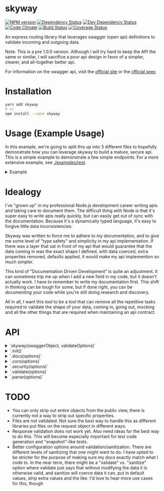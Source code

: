 # skyway

[![NPM version](https://img.shields.io/npm/v/skyway.svg?style=flat)](https://www.npmjs.org/package/skyway)
[![Dependency Status](https://img.shields.io/david/ksmithut/skyway.svg?style=flat)](https://david-dm.org/ksmithut/skyway)
[![Dev Dependency Status](https://img.shields.io/david/dev/ksmithut/skyway.svg?style=flat)](https://david-dm.org/ksmithut/skyway#info=devDependencies&view=table)
[![Code Climate](https://img.shields.io/codeclimate/github/ksmithut/skyway.svg)](https://codeclimate.com/github/ksmithut/skyway)
[![Build Status](https://img.shields.io/travis/ksmithut/skyway/master.svg?style=flat)](https://travis-ci.org/ksmithut/skyway)
[![Coverage Status](https://img.shields.io/codeclimate/coverage/github/ksmithut/skyway.svg?style=flat)](https://codeclimate.com/github/ksmithut/skyway)

An express routing library that leverages swagger (open api) definitions to
validate incoming and outgoing data.

Note: This is a pre 1.0.0 version. Although I will try hard to keep the API the
same or similar, I will sacrifice a poor api design in favor of a simpler,
clearer, and all-together better api.

For information on the swagger api, visit the
[official site](http://swagger.io/) or the
[official spec](http://swagger.io/specification/)

# Installation

```sh
yarn add skyway
# or
npm install --save skyway
```

# Usage (Example Usage)

In this example, we're going to split this up into 3 different files to
hopefully demonstrate how you can leverage skyway to build a mature, secure
api. This is a simple example to demonstrate a few simple endpoints. For a more
extensive example, see [./examples/rest](examples/rest).

<details><summary>Example</summary>

<details><summary>`swagger.yaml`</summary>

```yaml
# swagger.yaml
swagger: '2.0'
info:
  title: My API
  version: '0.0.0'
basePath: /api/v1
securityDefinitions:
  basicAuth:
    type: basic
paths:
  /greet/{name}:
    get:
      produces:
        - text/plain
      parameters:
        - name: name
          in: path
          type: string
          required: true
        - name: nums
          in: query
          type: array
          collectionFormat: csv
          items:
            type: integer
          default: []
          maxItems: 3
      responses:
        200:
          description: Returns a greeting
          schema:
            type: string
  /secure:
    get:
      produces:
        - text/plain
      security:
        - basicAuth: []
      responses:
        200:
          description: Returns a secure message
          schema:
            type: string
```
</details>

<details><summary>`routes.js`</summary>

```js
// routes.js
'use strict'

const Router = require('express').Router
const routes = new Router()

routes.get('/greet/:name', (req, res) => {
  const greeting = `Hello ${req.params.name}.`
  // Normally, we would want to check to make sure `req.query.nums` was an array
  // of numbers, but skyway guarantees us that it will be an array and will have
  // a default value.
  const favoriteNumbers = req.query.nums.join(', ')
  const numbersMessage = favoriteNumbers
    ? `Your favorite numbers are ${favoriteNumbers}.`
    : 'You have no favorite numbers.'
  res.send(`${greeting} ${numbersMessage}\n`)
})

routes.get('/secure', (req, res) => {
  res.send('Execute Order 66\n')
})

module.exports = routes
```
</details>

<details><summary>`app.js`</summary>

```js
// app.js
'use strict'

const path = require('path')
const express = require('express')
const bodyParser = require('body-parser')
const skyway = require('skyway')
const routes = require('./routes')

const PORT = process.env.PORT || '8000'
const app = express()
const api = skyway(path.join(__dirname, 'swagger.yaml'))

api.catch((err) => {
  console.error('Swagger Docs Error:', err.message)
})

app.use(api.init())
app.use(api.docs())
app.use(api.cors())
app.use(api.security({
  basicAuth: (req, creds) => {
    return creds.username === 'admin' && creds.password === 'admin'
  },
}))
app.use(api.validate('head'))
app.use(api.parse({
  'application/json': bodyParser.json(),
}))
app.use(api.validate('body'))
app.use('/api/v1', routes)
app.use((err, req, res, next) => {
  res.status(err.status || err.statusCode || 500).json(err)
})

app.listen(PORT, () => console.log(`Server started on port: ${PORT}`))
```
</details>

```sh
$ node app
> Server started on port: 8000
```

```sh
# in a new tab
$ curl http://localhost:8000/api/v1/greet/Jack
> Hello Jack. You have no favorite numbers.
$ curl http://localhost:8000/api/v1/greet/Jack?nums=2,5
> Hello Jack. Your favorite numbers are 2, 5.
$ curl http://localhost:8000/api/v1/secure
> {"message":"Invalid Credentials"}
$ curl http://username:password@localhost:8000/api/v1/secure
> {"message":"Unauthorized"}
$ curl http://admin:admin@localhost:8000/api/v1/secure
> Execute Order 66
```
</details>

# Idealogy

I've "grown up" in my professional Node.js development career writing apis and
taking care to document them. The difficult thing with Node is that it's super
easy to write apis really quickly, but can easily get out of sync with the
documentation. Because it's a dynamically typed language, it's easy to forgive
little data inconsistencies.

Skyway was written to force me to adhere to my documentation, and to give me
some level of "type safety" and simplicity in my api implementation. If there
was a layer that sat in front of my api that would guarantee that the data
coming in was the exact shape I defined, with data coerced, extra properties
removed, defaults applied, it would make my api implemention so much simpler.

This kind of "Documentation Driven Development" is quite an adjustment. It can
sometimes trip me up when I add a new field in my code, but it doesn't actually
work. I have to remember to write my documentation first. This shift in thinking
can be tough for some, but if done right, you can be documenting your code while
you're still doing research and discovery.

All in all, I want this tool to be a tool that can remove all the repetitive
tasks required to validate the shape of your data, coming in, going out, mocking
and all the other things that are required when maintaining an api contract.

# API

<details><summary>`skyway(swaggerObject, validateOptions)`</summary>

Returns a new instance of skyway. This method returns a promise which also has
additional methods (as described below). The arguments are the same arguments
you pass into [swaggerParser.validate()](https://github.com/BigstickCarpet/swagger-parser/blob/master/docs/swagger-parser.md#validateapi-options-callback)
(minus the callback). tl;dr The first argument can be a fully qualified object
(matching the swagger spec) or a path to your swagger documentation (which can
be a `.yaml` or `.json` file). You can reference other `.json` and `.yaml` files
by using `$ref: './path/to/other/file.ext'`. Please reference the
[`swagger-parser` documentation](https://github.com/BigstickCarpet/swagger-parser/blob/master/docs/swagger-parser.md)
and the [swagger spec](http://swagger.io/specification/).

It it highly highly recommended that you call `.catch()` on the skyway instance
to get any swagger validation errors out there. One think that skyway aims to do
is to provide slightly better error messages than the generic JSON Schema errors
that you get back from swagger-parser. So rather than try to figure out which
way you probably wanted to write your docs, it will provide the simple message
that swagger parser provides, but then give you a link to the relevant link to
the specification that might help you learn the spec a little bit better. The
swagger errors that skyway provides still won't be perfect, so feel free to open
a pull request describing the error you're getting and how the error might be
improved.

```js
const path = require('path')
const skyway = require('skyway')
const api = skyway(path.join(__dirname, 'swagger.yaml'))

api.catch((err) => {
  console.log('Swagger Error', err.message)
})
```
</details>

<details><summary>`.init()`</summary>

Returns express middleware that waits for the swagger middleware to be
initialized (which happens asynchronously) before allowing requests through.
This helps prevent 404s that could happen in the split second between the app
starting and skyway setting up the routes (which is a one time easy payment
paid upfront being as efficient as possible afterward). This is not required,
it's just a convenience if you would like start accepting requests as soon as
possible once starting the app.

```js
app.use(api.init())
```

Another way you could accomplish this without this middleware is like this:

```js
api.then(() => {
  app.use(api.docs())
  app.use(api.cors())
  // ...
  app.listen(process.env.PORT || '8000')
})
```

Slightly slower time (like milliseconds) before you can accept requests, but
then you get rid of an extra (quick) layer of middleware. Up to you.
</details>

<details><summary>`.docs(options)`</summary>

Returns express middleware that provides external docs. This also is not
required to get any sort of validation functionality out of skyway. This acts as
a utility to you to provide documentation to your users.

<details><summary>`options.swaggerPath`</summary>
The path to serve your swagger docs. Default is `/swagger.json`. Note that in
your docs, if you put `x-private: true` anywhere in your docs, the containing
object will be hidden from view, but will still be validated on. This is useful
for when you are still ironing out kinks in your api and don't want anyone
depending on it just yet, or if you straight up don't want people seeing your
endpoints or specific params. You can put that `x-private: true` in any object,
and it will disappear. Note that there is no way to hide sibling fields to the
`x-private` key, just the parent object. This is planned for the future, but for
now, that's the only limitation.
</details>

<details><summary>`options.swaggerUi`</summary>
Used to enable swagger-ui as a public documentation viewer. It will point to
wherever you set your `swaggerPath`. This might be a cool thing to enable during
development so you can test out your api, but it's also a cheap way of giving
your users documentation to play with. If set to `true`, the path to swagger-ui
will be `/docs/`. Or you can pass your own path. Default: `null`, which means it
will not expose swagger ui.
</details>

<details><summary>`options.override`</summary>
Due to the limitation of `x-private`, you can pass in an override function,
which takes in the swagger docs object as the first parameter, and whatever
object you return is what gets served at your `options.swaggerPath`. Default:
`(val) => val`.
</details>

<details><summary>Example</summary>

```js
// Defaults shown
app.use(api.docs({
  swaggerPath: '/swagger.json',
  swaggerUi: null,
  override: (val) => val,
}))
```
</details>
</details>

<details><summary>`.cors(options)`</summary>

This endpoint sets up the `cors` module to do the preflight cors requests and
return the proper `Allow` headers. This will also put into place the
`405 Method Not Allowed` errors for methods you don't define in your swagger
docs.

Allows options are documented [here](https://www.npmjs.com/package/cors#configuration-options)
but take note that the `methods` option will be overwritten.

<details><summary>Example</summary>

```js
app.use(api.cors())
```
</details>
</details>

<details><summary>`.security(options)`</summary>

</details>

<details><summary>`.validate(options)`</summary>

</details>

<details><summary>`.parse(options)`</summary>

</details>

# TODO

- You can only strip out entire objects from the public view, there is currently
  not a way to strip out specific properties.
- Files are not validated. Not sure the best way to handle this as different
  libraries put files on the request object in different ways.
- Response validation does not work yet. Also need ideas for the best way to do
  this. This will become especially important for test code generation and
  "snapshot"-like tests.
- Better configuration options around validation/sanitization. There are
  different levels of sanitizing that one might want to do. I have opted to be
  stricter for the purpose of making sure my docs exactly match what I code to.
  In the near term, there might be a "validate" vs. "sanitize" option where
  validate just says that without modifying the data it is otherwise valid, and
  sanitize will coerce data it can, put in default values, strip extra values
  and the like. I'd love to hear more use cases for this, though
